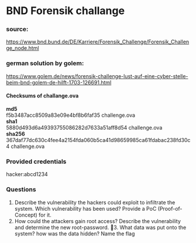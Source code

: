 # BND Forensik challange

### source:  
https://www.bnd.bund.de/DE/Karriere/Forensik_Challenge/Forensik_Challenge_node.html

### german solution by golem:  
https://www.golem.de/news/forensik-challenge-lust-auf-eine-cyber-stelle-beim-bnd-golem-de-hilft-1703-126691.html

#### Checksums of challange.ova  
**md5**  
f5b3487acc8509a83e09e4bf8b6faf35  challenge.ova  
**sha1**  
5880d493d6a49393755086282d7633a51aff8d54  challenge.ova  
**sha256**  
367daf77dc630c4fee4a2154fda060b5ca41d98659985ca61fdabac238fd30c4  challenge.ova  

### Provided credentials  
hacker:abcd1234

### Questions
1. Describe the vulnerability the hackers could exploit to infiltrate the system. Which vulnerability has been used? Provide a PoC (Proof-of-Concept) for it.
2. How could the attackers gain root access? Describe the vulnerability and determine the new root-password.
3. What data was put onto the system? how was the data hidden? Name the flag
